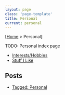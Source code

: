 ```yaml
---
layout: page
class: 'page-template'
title: Personal
current: personal
---
```


[[Home](/) > Personal]

TODO: Personal index page

* [Interests/Hobbies](interests/)
* [Stuff I Like](stuff-i-like/)

## Posts

* [Tagged: Personal](/tag/personal/)
